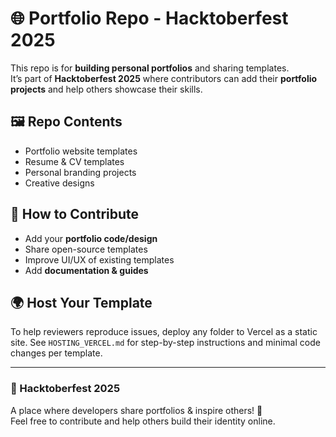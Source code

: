 # 🌐 Portfolio Repo - Hacktoberfest 2025

This repo is for **building personal portfolios** and sharing templates.  
It’s part of **Hacktoberfest 2025** where contributors can add their **portfolio projects** and help others showcase their skills.

## 🖼️ Repo Contents
- Portfolio website templates
- Resume & CV templates
- Personal branding projects
- Creative designs

## 🚀 How to Contribute
- Add your **portfolio code/design**
- Share open-source templates
- Improve UI/UX of existing templates
- Add **documentation & guides**

## 🌍 Host Your Template
To help reviewers reproduce issues, deploy any folder to Vercel as a static site. See `HOSTING_VERCEL.md` for step-by-step instructions and minimal code changes per template.

---

### 🎨 Hacktoberfest 2025
A place where developers share portfolios & inspire others! 💼  
Feel free to contribute and help others build their identity online.
